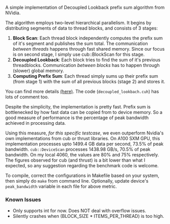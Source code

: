 A simple implementation of Decoupled Lookback prefix sum algorithm from NVidia. 

The algorithm employs two-level hierarchical parallelism. It begins by distributing segments of data to thread blocks, and consists of 3 stages:

1. **Block Scan**: Each thread block independently computes the prefix sum of it's segment and publishes the sum total. The communication _between threads_ happens through fast shared memory. Since our focus is on second stage, I simply use cub::BlockScan for this stage.
2. **Decoupled Lookback**: Each block tries to find the sum of it's previous threadblocks. Communication _between blocks_ has to happen through (slower) global memory.
3. **Computing Prefix Sum**: Each thread simply sums up their prefix sum (from stage 1) with the sum of all previous blocks (stage 2) and stores it.

You can find more details [(here)](https://research.nvidia.com/publication/2016-03_single-pass-parallel-prefix-scan-decoupled-look-back). The code (`decoupled_lookbach.cuh`) has lots of comment too.

Despite the simplicity, the implementation is pretty fast. Prefix sum is bottlenecked by how fast data can be copied from to device memory. So a good measure of performance is the percentage of peak bandwidth achieved in processing data.

Using this measure, *for this specific testcase*, we even outperform Nvidia's own implementations from cub or thrust libraries. On A100 SXM GPU, this implementation processes upto 1499.4 GB data per second, 73.5% of peak bandwidth. `cub::DeviceScan` processes 1438.98 GB/s, 70.5% of peak bandwidth. On my local 4060, the values are 80% and 75% respectively. The figures observed for cub (and thrust) is a bit lower than what I expected, so any suggestion regarding the benchmark code is welcome.

To compile, correct the configurations in Makefile based on your system, then simply do `make` from command line. Optionally, update device's `peak_bandwidth` variable in each file for above metric. 

### Known Issues
+ Only supports int for now. Does NOT deal with overflow issues. 
+ Silently crashes when (BLOCK_SIZE * ITEMS_PER_THREAD) is too high.

